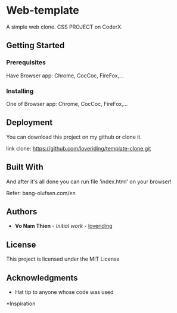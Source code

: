 # Web-template

A simple web clone. CSS PROJECT on CoderX.

## Getting Started

### Prerequisites

Have Browser app: Chrome, CocCoc, FireFox,...

### Installing
One of Browser app: Chrome, CocCoc, FireFox,...

## Deployment

You can download this project on my github or clone it.

link clone: https://github.com/loveriding/template-clone.git 

## Built With

And after it's all done you can run file 'index.html' on your browser!

Refer: bang-olufsen.com/en 

## Authors

* **Vo Nam Thien** - *Initial work* - [loveriding](https://github.com/loveriding)

## License

This project is licensed under the MIT License

## Acknowledgments

* Hat tip to anyone whose code was used

*Inspiration 
